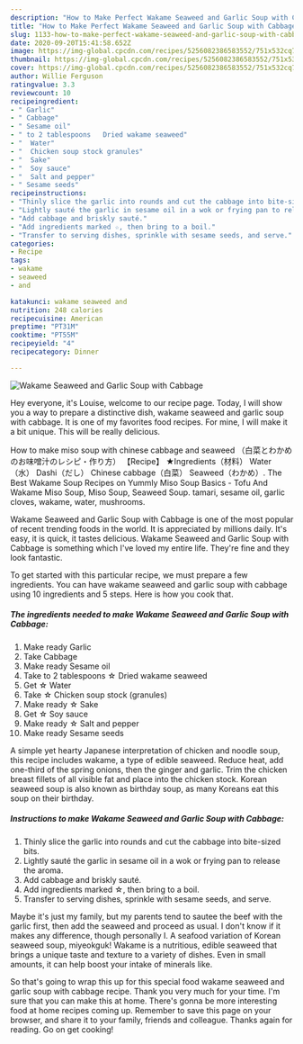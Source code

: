```yaml
---
description: "How to Make Perfect Wakame Seaweed and Garlic Soup with Cabbage"
title: "How to Make Perfect Wakame Seaweed and Garlic Soup with Cabbage"
slug: 1133-how-to-make-perfect-wakame-seaweed-and-garlic-soup-with-cabbage
date: 2020-09-20T15:41:58.652Z
image: https://img-global.cpcdn.com/recipes/5256082386583552/751x532cq70/wakame-seaweed-and-garlic-soup-with-cabbage-recipe-main-photo.jpg
thumbnail: https://img-global.cpcdn.com/recipes/5256082386583552/751x532cq70/wakame-seaweed-and-garlic-soup-with-cabbage-recipe-main-photo.jpg
cover: https://img-global.cpcdn.com/recipes/5256082386583552/751x532cq70/wakame-seaweed-and-garlic-soup-with-cabbage-recipe-main-photo.jpg
author: Willie Ferguson
ratingvalue: 3.3
reviewcount: 10
recipeingredient:
- " Garlic"
- " Cabbage"
- " Sesame oil"
- " to 2 tablespoons   Dried wakame seaweed"
- "  Water"
- "  Chicken soup stock granules"
- "  Sake"
- "  Soy sauce"
- "  Salt and pepper"
- " Sesame seeds"
recipeinstructions:
- "Thinly slice the garlic into rounds and cut the cabbage into bite-sized bits."
- "Lightly sauté the garlic in sesame oil in a wok or frying pan to release the aroma."
- "Add cabbage and briskly sauté."
- "Add ingredients marked ☆, then bring to a boil."
- "Transfer to serving dishes, sprinkle with sesame seeds, and serve."
categories:
- Recipe
tags:
- wakame
- seaweed
- and

katakunci: wakame seaweed and 
nutrition: 248 calories
recipecuisine: American
preptime: "PT31M"
cooktime: "PT55M"
recipeyield: "4"
recipecategory: Dinner

---
```



![Wakame Seaweed and Garlic Soup with Cabbage](https://img-global.cpcdn.com/recipes/5256082386583552/751x532cq70/wakame-seaweed-and-garlic-soup-with-cabbage-recipe-main-photo.jpg)

Hey everyone, it's Louise, welcome to our recipe page. Today, I will show you a way to prepare a distinctive dish, wakame seaweed and garlic soup with cabbage. It is one of my favorites food recipes. For mine, I will make it a bit unique. This will be really delicious.

How to make miso soup with chinese cabbage and seaweed （白菜とわかめのお味噌汁のレシピ・作り方） 【Recipe】 ★Ingredients（材料） Water（水） Dashi（だし） Chinese cabbage（白菜） Seaweed（わかめ）. The Best Wakame Soup Recipes on Yummly Miso Soup Basics - Tofu And Wakame Miso Soup, Miso Soup, Seaweed Soup. tamari, sesame oil, garlic cloves, wakame, water, mushrooms.

Wakame Seaweed and Garlic Soup with Cabbage is one of the most popular of recent trending foods in the world. It is appreciated by millions daily. It's easy, it is quick, it tastes delicious. Wakame Seaweed and Garlic Soup with Cabbage is something which I've loved my entire life. They're fine and they look fantastic.


To get started with this particular recipe, we must prepare a few ingredients. You can have wakame seaweed and garlic soup with cabbage using 10 ingredients and 5 steps. Here is how you cook that.

<!--inarticleads1-->

##### The ingredients needed to make Wakame Seaweed and Garlic Soup with Cabbage:

1. Make ready  Garlic
1. Take  Cabbage
1. Make ready  Sesame oil
1. Take  to 2 tablespoons  ☆ Dried wakame seaweed
1. Get  ☆ Water
1. Take  ☆ Chicken soup stock (granules)
1. Make ready  ☆ Sake
1. Get  ☆ Soy sauce
1. Make ready  ☆ Salt and pepper
1. Make ready  Sesame seeds


A simple yet hearty Japanese interpretation of chicken and noodle soup, this recipe includes wakame, a type of edible seaweed. Reduce heat, add one-third of the spring onions, then the ginger and garlic. Trim the chicken breast fillets of all visible fat and place into the chicken stock. Korean seaweed soup is also known as birthday soup, as many Koreans eat this soup on their birthday. 

<!--inarticleads2-->

##### Instructions to make Wakame Seaweed and Garlic Soup with Cabbage:

1. Thinly slice the garlic into rounds and cut the cabbage into bite-sized bits.
1. Lightly sauté the garlic in sesame oil in a wok or frying pan to release the aroma.
1. Add cabbage and briskly sauté.
1. Add ingredients marked ☆, then bring to a boil.
1. Transfer to serving dishes, sprinkle with sesame seeds, and serve.


Maybe it&#39;s just my family, but my parents tend to sautee the beef with the garlic first, then add the seaweed and proceed as usual. I don&#39;t know if it makes any difference, though personally I. A seafood variation of Korean seaweed soup, miyeokguk! Wakame is a nutritious, edible seaweed that brings a unique taste and texture to a variety of dishes. Even in small amounts, it can help boost your intake of minerals like. 

So that's going to wrap this up for this special food wakame seaweed and garlic soup with cabbage recipe. Thank you very much for your time. I'm sure that you can make this at home. There's gonna be more interesting food at home recipes coming up. Remember to save this page on your browser, and share it to your family, friends and colleague. Thanks again for reading. Go on get cooking!
